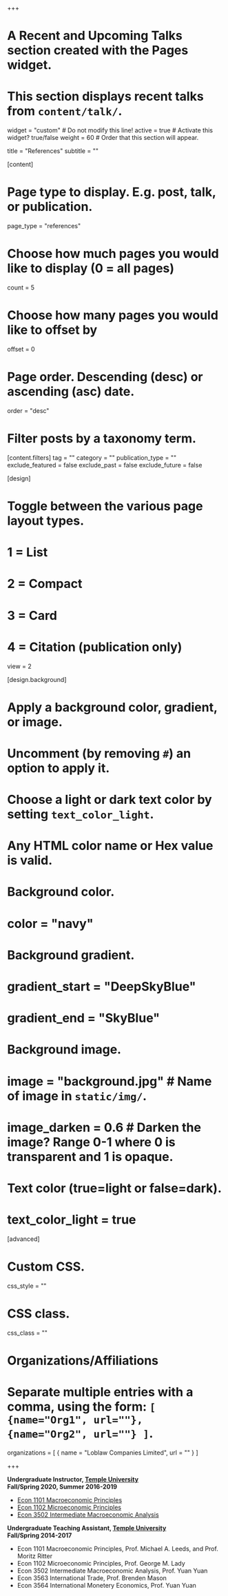 +++
# A Recent and Upcoming Talks section created with the Pages widget.
# This section displays recent talks from `content/talk/`.

widget = "custom"  # Do not modify this line!
active = true  # Activate this widget? true/false
weight = 60  # Order that this section will appear.

title = "References"
subtitle = ""

[content]
  # Page type to display. E.g. post, talk, or publication.
  page_type = "references"
  
  # Choose how much pages you would like to display (0 = all pages)
  count = 5
  
  # Choose how many pages you would like to offset by
  offset = 0

  # Page order. Descending (desc) or ascending (asc) date.
  order = "desc"

  # Filter posts by a taxonomy term.
  [content.filters]
    tag = ""
    category = ""
    publication_type = ""
    exclude_featured = false
    exclude_past = false
    exclude_future = false
    
[design]
  # Toggle between the various page layout types.
  #   1 = List
  #   2 = Compact
  #   3 = Card
  #   4 = Citation (publication only)
  view = 2
  
[design.background]
  # Apply a background color, gradient, or image.
  #   Uncomment (by removing `#`) an option to apply it.
  #   Choose a light or dark text color by setting `text_color_light`.
  #   Any HTML color name or Hex value is valid.

  # Background color.
  # color = "navy"
  
  # Background gradient.
  # gradient_start = "DeepSkyBlue"
  # gradient_end = "SkyBlue"
  
  # Background image.
  # image = "background.jpg"  # Name of image in `static/img/`.
  # image_darken = 0.6  # Darken the image? Range 0-1 where 0 is transparent and 1 is opaque.

  # Text color (true=light or false=dark).
  # text_color_light = true  
  
[advanced]
 # Custom CSS. 
 css_style = ""
 
 # CSS class.
 css_class = ""
 
 # Organizations/Affiliations
#   Separate multiple entries with a comma, using the form: `[ {name="Org1", url=""}, {name="Org2", url=""} ]`.
organizations = [ { name = "Loblaw Companies Limited", url = "" } ]
 
+++

**Undergraduate Instructor, [Temple University](https://www.cla.temple.edu/economics/)** <br/>
**Fall/Spring 2020, Summer 2016-2019**

+ [Econ 1101 Macroeconomic Principles](https://drive.google.com/file/d/1oLT_XeVNR-FSmw4hqSQEbP0TMWdaPK8j/view?usp=sharing)
+ [Econ 1102 Microeconomic Principles](https://drive.google.com/file/d/1DrwsViudX58LG6789EbYAW2rOBlWBrJC/view?usp=sharing) 
+ [Econ 3502 Intermediate Macroeconomic Analysis](https://drive.google.com/file/d/1p5MJxfZT3vkbiddeMzr8z_X6ZtNWv1Nu/view?usp=sharing)

**Undergraduate Teaching Assistant, [Temple University](https://www.cla.temple.edu/economics/)** <br/>
**Fall/Spring 2014-2017**

+ Econ 1101 Macroeconomic Principles, Prof. Michael A. Leeds, and Prof. Moritz Ritter
+ Econ 1102 Microeconomic Principles, Prof. George M. Lady 
+ Econ 3502 Intermediate Macroeconomic Analysis, Prof. Yuan Yuan 
+ Econ 3563 International Trade, Prof. Brenden Mason 
+ Econ 3564 International Monetery Economics, Prof. Yuan Yuan 








